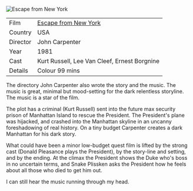 ![Escape from New York](escape_from_ny.jpg)

| | |
|-|-|
Film|[Escape from New York](https://www.imdb.com/title/tt0082340/)
Country|USA
Director|John Carpenter
Year|1981
Cast|Kurt Russell, Lee Van Cleef, Ernest Borgnine
Details|Colour 99 mins

The directory John Carpenter also wrote the story and the music.
The music is great, minimal but mood-setting for the dark relentless
storyline.  The music is a star of the film.

The plot has a criminal (Kurt Russell) sent into the future max security prison of
Manhattan Island to rescue the President.  The President's plane was
hijacked, and crashed into the Manhattan skyline in an uncanny
foreshadowing of real history.  On a tiny budget Carpenter
creates a dark Manhattan for his dark story.

What could have been a minor low-budget quest film is lifted by the
strong cast (Donald Pleasance plays the President), by the story-line
and setting, and by the ending.  At the climax the President shows the
Duke who's boss in no uncertain terms, and Snake Plissken asks the
President how he feels about all those who died to get him out.

I can still hear the music running through my head.
